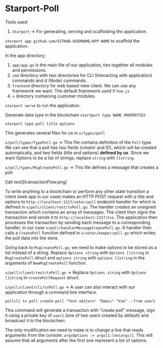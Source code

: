 # Starport-Poll

Tools used:
1. `Starport` -> For generating, serving and scaffolding the application.

`starport app github.com/GITHUB-USERNAME/APP-NAME` to scaffold the application.

In the app directory;
1. `app/app.go` is the main file of our application, ties together all modules and permissions.
2. `cmd` directory with two directories for CLI (Interacting with application) commands and d (Node) commands.
3. `frontend` directory for web based view client. We can use any framework we want. The default framework used if `Vue.js`
4. `x` directory containing customer modules.

`starport serve` to run the application.


Generate data type in the blockchain
`startport type NAME PROPERTIES`

`starport type poll title options`

This generates several files for us in `x/types/poll`

`x/poll/types/TypePoll.go` -> This file contains definition of the `Poll` type. We can see that a poll has two fields (creator and ID), which will be created automatically, and two fields (title and options) **defined by us**. Since we want Options to be a list of strings, replace `string` with `[]string`.

`x/poll/types/MsgCreatePoll.go` -> This file defines a message that creates a poll.

![alt text][transactionFlow.png]

To write anything to a blockchain or perform any other state transition a client (web app in our case) makes an HTTP POST request with a title and options to `http://localhost:1317/voter/poll` endpoint handler for which is defined in `x/poll/client/rest/txPoll.go`. The handler creates an unsigned transaction which contains an array of messages. The client then signs the transaction and sends it to `http://localhost:1317/txs`. The application then processes the transaction by sending each message to a corresponding handler, in our case `x/poll/handlerMessageCreatePoll.go`. A handler then calls a `CreatePoll` function defined in `x/voter/keeper/poll.go` which writes the poll data into the store.

Going back to `MsgCreatePoll.go`, we need to make options to be stored as a list instead of a string. Replace `Options string` with `Options []string` in `MsgCreatePoll` struct and `options string` with `options []string` in the arguments of `NewMsgCreatePoll` function.

`x/poll/client/rest/txPoll.go` -> Replace `Options string` with `Options []string` in `createPollRequest` struct.

`x/poll/client/cli/txPoll.go` -> A user can also interact with our application through a command line interface.

`pollcli tx poll create-poll "Text editors" "Emacs" "Vim" --from user1`

This command will generate a transaction with "create poll" message, sign it using a private key of `user1` (one of two users created by default) and broadcast it to the blockchain.

The only modification we need to make is to change a line that reads arguments from the console: `argsOptions := args[1:len(args)]`. This will assume that all arguments after the first one represent a list of options.
